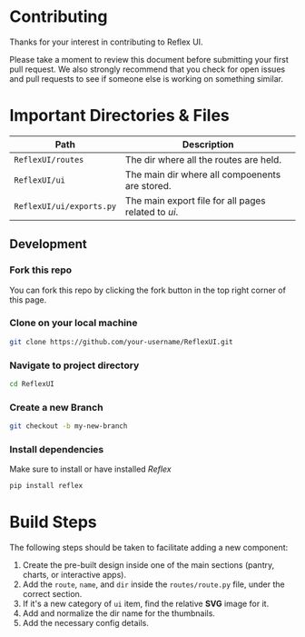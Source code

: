# Contributing

Thanks for your interest in contributing to Reflex UI.

Please take a moment to review this document before submitting your first pull request. We also strongly recommend that you check for open issues and pull requests to see if someone else is working on something similar.

# Important Directories & Files

| Path                                     | Description                                             |
|------------------------------------------|---------------------------------------------------------|
| `ReflexUI/routes`                      | The dir where all the routes are held.                  |
| `ReflexUI/ui`                      | The main dir where all compoenents are stored.          |
| `ReflexUI/ui/exports.py` | The main export file for all pages related to *ui*. |

## Development

### Fork this repo

You can fork this repo by clicking the fork button in the top right corner of this page.

### Clone on your local machine

```bash
git clone https://github.com/your-username/ReflexUI.git
```

### Navigate to project directory

```bash
cd ReflexUI
```

### Create a new Branch

```bash
git checkout -b my-new-branch
```

### Install dependencies
Make sure to install or have installed *Reflex*
```bash
pip install reflex
```

# Build Steps

The following steps should be taken to facilitate adding a new component:

1. Create the pre-built design inside one of the main sections (pantry, charts, or interactive apps).
2. Add the ```route```, ```name```, and ```dir``` inside the ```routes/route.py``` file, under the correct section.
3. If it's a new category of ```ui``` item, find the relative **SVG** image for it. 
4. Add and normalize the dir name for the thumbnails.
5. Add the necessary config details.